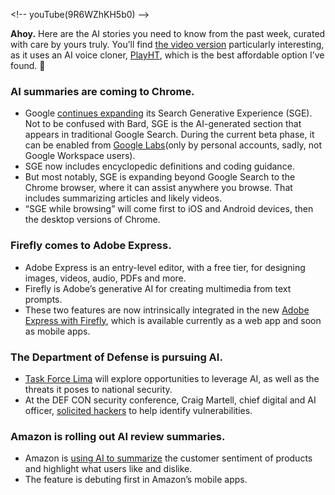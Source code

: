 
\<!-- youTube(9R6WZhKH5b0) --\>

**Ahoy.** Here are the AI stories you need to know from the past week, curated with care by yours truly. You’ll find [the video version](https://www.youtube.com/watch?v=9R6WZhKH5b0) particularly interesting, as it uses an AI voice cloner, [PlayHT](https://go.nutt.io/playht), which is the best affordable option I’ve found. 🦾

### AI summaries are coming to Chrome.
- Google [continues expanding](https://blog.google/products/search/google-search-generative-ai-learning-features/) its Search Generative Experience (SGE). Not to be confused with Bard, SGE is the AI-generated section that appears in traditional Google Search. During the current beta phase, it can be enabled from [Google Labs](https://labs.google/)(only by personal accounts, sadly, not Google Workspace users).
- SGE now includes encyclopedic definitions and coding guidance.
- But most notably, SGE is expanding beyond Google Search to the Chrome browser, where it can assist anywhere you browse. That includes summarizing articles and likely videos.
- “SGE while browsing” will come first to iOS and Android devices, then the desktop versions of Chrome.

### Firefly comes to Adobe Express.
- Adobe Express is an entry-level editor, with a free tier, for designing images, videos, audio, PDFs and more.
- Firefly is Adobe’s generative AI for creating multimedia from text prompts.
- These two features are now intrinsically integrated in the new [Adobe Express with Firefly](https://www.adobe.com/express/), which is available currently as a web app and soon as mobile apps.

### The Department of Defense is pursuing AI.
- [Task Force Lima](https://www.popsci.com/technology/dod-generative-ai-task-force/) will explore opportunities to leverage AI, as well as the threats it poses to national security.
- At the DEF CON security conference, Craig Martell, chief digital and AI officer, [solicited hackers](https://venturebeat.com/ai/us-dod-ai-chief-on-llms-i-need-hackers-to-tell-us-how-this-stuff-breaks/) to help identify vulnerabilities.

### Amazon is rolling out AI review summaries.
- Amazon is [using AI to summarize](https://www.theverge.com/2023/8/14/23831391/amazon-review-summaries-generative-ai) the customer sentiment of products and highlight what users like and dislike.
- The feature is debuting first in Amazon’s mobile apps.